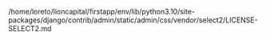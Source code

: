 /home/loreto/lioncapital/firstapp/env/lib/python3.10/site-packages/django/contrib/admin/static/admin/css/vendor/select2/LICENSE-SELECT2.md